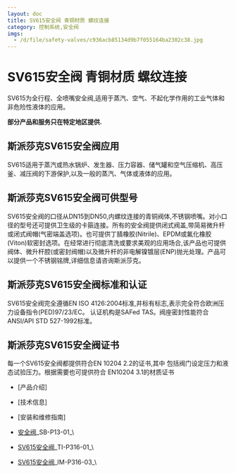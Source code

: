 ```yaml
---
layout: doc
title: SV615安全阀 青铜材质 螺纹连接
category: 控制系统,安全阀
imgs:
  - /d/file/safety-valves/c936acb85134d9b7f055164ba2302c38.jpg
---
```


# SV615安全阀 青铜材质 螺纹连接

SV615为全行程、全喷嘴安全阀,适用于蒸汽、空气、不起化学作用的工业气体和非危险性液体的应用。

**部分产品和服务只在特定地区提供.**

## 斯派莎克SV615安全阀应用

SV615适用于蒸汽或热水锅炉、发生器、压力容器、储气罐和空气压缩机、高压釜、减压阀的下游保护,以及一般的蒸汽、气体或液体的应用。

## 斯派莎克SV615安全阀可供型号

SV615安全阀的口径从DN15到DN50,内螺纹连接的青铜阀体,不锈钢喷嘴。对小口径的型号还可提供卫生级的卡箍连接。所有的安全阀提供闭式阀盖,带简易微升杆或闭式阀帽(气密端盖选项)。也可提供丁腈橡胶(Nitrile)、EPDM或氟化橡胶(Viton)软密封选项。在经常进行彻底清洗或要求美观的应用场合,该产品也可提供阀体、微升杆腔(或密封阀帽)以及微升杆的非电解镍镀层(ENP)抛光处理。产品可以提供一个不锈钢铭牌,详细信息请咨询斯派莎克。

## 斯派莎克SV615安全阀标准和认证

SV615安全阀完全遵循EN ISO 4126:2004标准,并标有标志,表示完全符合欧洲压力设备指令(PED)97/23/EC。 认证机构是SAFed TAS。阀座密封性能符合ANSI/API STD 527-1992标准。

## 斯派莎克SV615安全阀证书

每一个SV615安全阀都提供符合EN 10204 2.2的证书,其中 包括阀门设定压力和液态试验压力。根据需要也可提供符合 EN10204 3.1的材质证书

- [产品介绍]
- [技术信息]
- [安装和维修指南]

- [安全阀](/d/pdf/SB-P13-01-%E5%AE%89%E5%85%A8%E9%98%80%202014.pdf)\_SB-P13-01\_\

- [SV615安全阀](/d/pdf/TI-P316-01-SV615安全阀.pdf)\_TI-P316-01\_\

- [SV615安全阀](/d/pdf/IM-P316-03-SV615安全阀.pdf)\_IM-P316-03\_\
